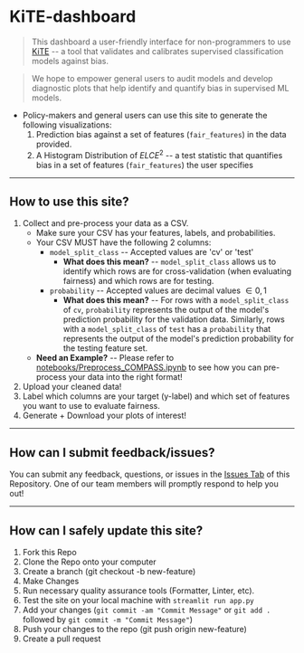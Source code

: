 # KiTE-dashboard
> This dashboard a user-friendly interface for non-programmers to use [KiTE](https://github.com/A-Good-System-for-Smart-Cities/KiTE-utils) -- a tool that validates and calibrates supervised classification models against bias.

> We hope to empower general users to audit models and develop diagnostic plots that help identify and quantify bias in supervised ML models.

* Policy-makers and general users can use this site to generate the following visualizations:
    1. Prediction bias against a set of features (`fair_features`) in the data provided.
    2. A Histogram Distribution of $ELCE^2$ -- a test statistic that quantifies bias in a set of features (`fair_features`) the user specifies

---
## How to use this site?
1. Collect and pre-process your data as a CSV.
    * Make sure your CSV has your features, labels, and probabilities.
    * Your CSV MUST have the following 2 columns:
        * `model_split_class` -- Accepted values are 'cv' or 'test'
            * **What does this mean?** -- `model_split_class` allows us to identify which rows are for cross-validation (when evaluating fairness) and which rows are for testing.
        * `probability` -- Accepted values are decimal values $\in {0,1}$
            * **What does this mean?** -- For rows with a `model_split_class` of `cv`, `probability` represents the output of the model's prediction probability for the validation data. Similarly, rows with a `model_split_class` of `test` has a `probability` that represents the output of the model's prediction probability for the testing feature set.
    * **Need an Example?** -- Please refer to [notebooks/Preprocess_COMPASS.ipynb](https://github.com/A-Good-System-for-Smart-Cities/kite-dashboard/blob/main/notebooks/Preprocess_COMPASS.ipynb) to see how you can pre-process your data into the right format!
2. Upload your cleaned data!
3. Label which columns are your target (y-label) and which set of features you want to use to evaluate fairness.
4. Generate + Download your plots of interest!


---
## How can I submit feedback/issues?
You can submit any feedback, questions, or issues in the [Issues Tab](https://github.com/A-Good-System-for-Smart-Cities/kite-dashboard/issues) of this Repository. One of our team members will promptly respond to help you out!

---
## How can I safely update this site?
1. Fork this Repo
2. Clone the Repo onto your computer
3. Create a branch (git checkout -b new-feature)
4. Make Changes
5. Run necessary quality assurance tools (Formatter, Linter, etc).
6. Test the site on your local machine with `streamlit run app.py`
7. Add your changes (`git commit -am "Commit Message"` or `git add .` followed by `git commit -m "Commit Message"`)
8. Push your changes to the repo (git push origin new-feature)
9. Create a pull request
